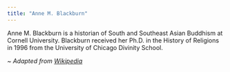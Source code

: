 ```yaml
---
title: "Anne M. Blackburn"
---
```


Anne M. Blackburn is a historian of South and Southeast Asian Buddhism at Cornell University. Blackburn received her Ph.D. in the History of Religions in 1996 from the University of Chicago Divinity School.

_~ Adapted from [Wikipedia](https://en.wikipedia.org/wiki/Anne_Blackburn)_

